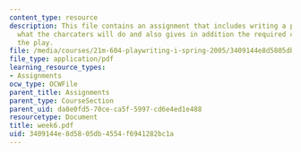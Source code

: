 ```yaml
---
content_type: resource
description: This file contains an assignment that includes writing a play/scene given
  what the charcaters will do and also gives in addition the required conditions for
  the play.
file: /media/courses/21m-604-playwriting-i-spring-2005/3409144e8d5805db4554f6941282bc1a_week6.pdf
file_type: application/pdf
learning_resource_types:
- Assignments
ocw_type: OCWFile
parent_title: Assignments
parent_type: CourseSection
parent_uid: da8e0fd5-70ce-ca5f-5997-cd6e4ed1e488
resourcetype: Document
title: week6.pdf
uid: 3409144e-8d58-05db-4554-f6941282bc1a
---
```

